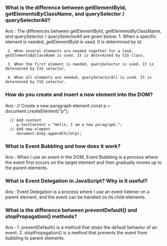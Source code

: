 ### What is the difference between getElementById, getElementsByClassName, and querySelector / querySelectorAll?
Ans : The differences between getElementById, getElementsByClassName, and querySelector / querySelectorAll are given below:
     1. When a specific element is needed, getElementById is used. It is determined by id.

     2. When several elements are needed together for a task, getElementsByClassName is used. It is determined by CSS class.

     3. When the first element is needed, querySelector is used. It is determined by CSS selector.

     4. When all elements are needed, querySelectorAll is used. It is determined by CSS selector.


### How do you create and insert a new element into the DOM?
Ans : // Create a new paragraph element
         const p = document.createElement("p");

      // Add content
         p.textContent = "Hello, I am a new paragraph.";
      // Add new element
         document.body.appendChild(p);


### What is Event Bubbling and how does it work?
Ans :   When I use an event in the DOM, Event Bubbling is a process where the event first occurs on the target element 
        and then gradually moves up to the parent elements.

### What is Event Delegation in JavaScript? Why is it useful?
Ans :   Event Delegation is a process where I use an event listener on a parent element, and the event can be handled 
        on its child elements.

### What is the difference between preventDefault() and stopPropagation() methods?
Ans : 1. preventDefault() is a method that stops the default behavior of an event.
      2. stopPropagation() is a method that prevents the event from bubbling to parent elements.

